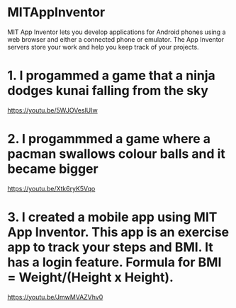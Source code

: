 # MITAppInventor
MIT App Inventor lets you develop applications for Android phones using a web browser and either a connected phone or emulator. The App Inventor servers store your work and help you keep track of your projects.

# 1. I progammed a game that a ninja dodges kunai falling from the sky
https://youtu.be/5WJOVeslUIw
# 2. I progammmed a game where a pacman swallows colour balls and it became bigger
https://youtu.be/Xtk6ryK5Vqo
# 3. I created a mobile app using MIT App Inventor. This app is an exercise app to track your steps and BMI. It has a login feature. Formula for BMI = Weight/(Height x Height).
https://youtu.be/JmwMVAZVhv0
